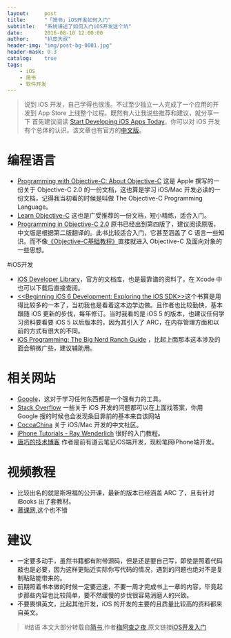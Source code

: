 ```yaml
---
layout:     post
title:      "「简书」iOS开发如何入门"
subtitle:   "系统讲述了如何入门iOS开发这个坑"
date:       2016-08-10 12:00:00
author:     "扒皮大叔"
header-img: "img/post-bg-0001.jpg"
header-mask: 0.3
catalog:    true
tags:
    - iOS
    - 简书
    - 软件开发
---
```


> 说到 iOS 开发，自己学得也很浅。不过至少独立一人完成了一个应用的开发到 App Store 上线整个过程。既然有人让我说些推荐和建议，就分享一下
> 首先建议阅读 [Start Developing iOS Apps Today](https://developer.apple.com/library/ios/#referencelibrary/GettingStarted/RoadMapiOS/index.html)，你可以对 iOS 开发有个总体的认识。该文章也有官方的[中文版](https://developer.apple.com/library/ios/#referencelibrary/GettingStarted/RoadMapiOSCh/index.html#//apple_ref/doc/uid/TP40012668)。

# 编程语言
+ [Programming with Objective-C: About Objective-C](http://developer.apple.com/library/ios/#documentation/cocoa/conceptual/ProgrammingWithObjectiveC/Introduction/Introduction.html) 这是 Apple 撰写的一份关于 Objective-C 2.0 的一份文档，这也算是学习 iOS/Mac 开发必读的一份文档，记得我当初看的时候是叫做 The Objective-C Programming Language。
+ [Learn Objective-C](http://cocoadevcentral.com/d/learn_objectivec/) 这也是广受推荐的一份文档，短小精练，适合入门。
+ [Programming in Objective-C 2.0](http://www.amazon.com/Programming-Objective-C-Edition-Developers-Library/dp/0321811909) 原书已经出到第四版了，建议阅读原版，中文版是根据第二版翻译的。此书比较适合入门，它甚至涵盖了 C 语言一些知识。而不像[《Objective-C基础教程》](http://book.douban.com/subject/3864073/)直接就进入 Objective-C 及面向对象的一些思想。

#iOS开发
+ [iOS Developer Library](https://developer.apple.com/library/ios/navigation/)，官方的文档库，也是最靠谱的资料了，在 Xcode 中也可以下载后直接查阅。
+ [<<Beginning iOS 6 Development: Exploring the iOS SDK>>](http://www.amazon.com/Beginning-iOS-Development-Exploring-SDK/dp/1430245123)这个书算是用得比较多的一本了，当初我也是看着这本边学边做。且作者也比较勤快，基本跟随 iOS 更新的步伐，每年修订。当时我看的是 iOS 5 的版本，也建议任何学习资料要看要 iOS 5 以后版本的，因为其引入了 ARC，在内存管理方面和以前的方式有很大的不同。
+ [iOS Programming: The Big Nerd Ranch Guide](http://www.amazon.com/iOS-Programming-Ranch-Guide-Guides/dp/0321821521) ，比起上面那本这本涉及的面会稍微广些，建议辅助用。

# 相关网站
+ [Google](http://google.com/)，这对于学习任何东西都是一个强有力的工具。
+ [Stack Overflow](http://stackoverflow.com/) 一些关于 iOS 开发的问题都可以在上面找答案，你用 Google 搜的时候也会发现条目靠前的基本来自该网站
+ [CocoaChina](http://cocoachina.com/) 关于 iOS/Mac 开发的中文社区。
+ [iPhone Tutorials - Ray Wenderlich](http://www.raywenderlich.com/tutorials) 很好的入门教程。
+ [唐巧的技术博客](http://blog.devtang.com/) 作者是前有道云笔记iOS端开发，现粉笔网iPhone端开发。

# 视频教程
+ 比较出名的就是斯坦福的公开课，最新的版本已经涵盖 ARC 了，且有针对 iBooks 出了套教材。
+ [慕课网](http://www.imooc.com),这个也不错

# 建议
+ 一定要多动手，虽然书籍都有附带源码，但是还是要自己写，即使是照着代码敲也是必要，因为这样更贴近实际你写代码的情况，遇到的问题也绝对不是复制粘贴能带来的。
+ 前期照着书本做的时候一定要迅速，不要一周才完成书上一章的内容，毕竟起步那些内容也比较简单，要不然缓慢的步伐很容易消磨人的兴致。
+ 不要畏惧英文，比起其他开发，iOS 的开发的主要的且质量比较高的资料都来自英文。

> #结语
> 本文大部分转载自[简书](http://www.jianshu.com),作者[梅阿查之夜](http://www.jianshu.com/u/PZYavq),原文链接[iOS开发入门](http://www.jianshu.com/p/KSuDqb)


